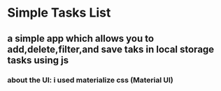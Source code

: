 # Simple Tasks List 
## a simple app which allows you to add,delete,filter,and save taks in local storage tasks using js
### about the UI: i used materialize css (Material UI)
